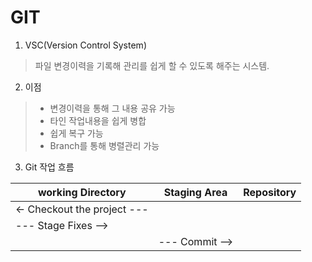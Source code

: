 GIT
===

1.  VSC(Version Control System)

>파일 변경이력을 기록해 관리를 쉽게 할 수 있도록 해주는 시스템.

2.  이점 

>* 변경이력을 통해 그 내용 공유 가능
>* 타인 작업내용을 쉽게 병합
>* 쉽게 복구 가능
>* Branch를 통해 병렬관리 가능

3.  Git 작업 흐름

| working Directory	| Staging Area	| Repository |
|-------------------|---------------|------------|
|           <-   Checkout	 the  project     ---  |
|   	 ---   Stage Fixes       -->	|            |
|                 	|       ---     Commit -->   |
